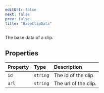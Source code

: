 ```yaml
---
editUrl: false
next: false
prev: false
title: "BaseClipData"
---
```


The base data of a clip.

## Properties

| Property | Type | Description |
| :------ | :------ | :------ |
| `id` | `string` | The id of the clip. |
| `url` | `string` | The url of the clip. |

